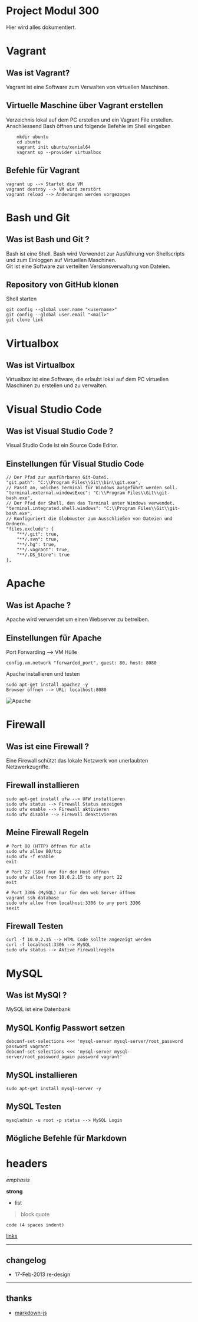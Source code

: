 # Project Modul 300
Hier wird alles dokumentiert.

# Vagrant
## Was ist Vagrant?
<p>Vagrant ist eine Software zum Verwalten von virtuellen Maschinen.</ps>

## Virtuelle Maschine über Vagrant erstellen
<p>Verzeichnis lokal auf dem PC erstellen und ein Vagrant File erstellen. Anschliessend Bash öffnen und folgende Befehle im Shell eingeben</br></p>

        mkdir ubuntu
        cd ubuntu
        vagrant init ubuntu/xenial64
        vagrant up --provider virtualbox

## Befehle für Vagrant

    vagrant up --> Startet die VM
    vagrant destroy --> VM wird zerstört
    vagrant reload --> Änderungen werden vorgezogen

# Bash und Git
## Was ist Bash und Git ?

<p>Bash ist eine Shell. Bash wird Verwendet zur Ausführung von Shellscripts und zum Einloggen auf Virtuellen Maschinen.</br>
Git ist eine Software zur verteilten Versionsverwaltung von Dateien.</p>

## Repository von GitHub klonen

<p>Shell starten</p>

    git config --global user.name "<username>"
    git config --global user.email "<mail>"
    git clone link

# Virtualbox
## Was ist Virtualbox

<p>Virtualbox ist eine Software, die erlaubt lokal auf dem PC virtuellen Maschinen zu erstellen und zu verwalten.</p>

# Visual Studio Code
## Was ist Visual Studio Code ?

<p>Visual Studio Code ist ein Source Code Editor.</p>

## Einstellungen für Visual Studio Code

    // Der Pfad zur ausführbaren Git-Datei.
    "git.path": "C:\\Program Files\\Git\\bin\\git.exe",
    // Passt an, welches Terminal für Windows ausgeführt werden soll.
    "terminal.external.windowsExec": "C:\\Program Files\\Git\\git-bash.exe",
    // Der Pfad der Shell, den das Terminal unter Windows verwendet.
    "terminal.integrated.shell.windows": "C:\\Program Files\\Git\\git-bash.exe",
    // Konfiguriert die Globmuster zum Ausschließen von Dateien und Ordnern.
    "files.exclude": {
        "**/.git": true,
        "**/.svn": true,
        "**/.hg": true,
        "**/.vagrant": true,
        "**/.DS_Store": true
    },

# Apache

## Was ist Apache ?

<p>Apache wird verwendet um einen Webserver zu betreiben.</p>

## Einstellungen für Apache

<p>Port Forwarding --> VM Hülle</p>
    
    config.vm.network "forwarded_port", guest: 80, host: 8080

<p>Apache installieren und testen</p>

    sudo apt-get install apache2 -y
    Browser öffnen --> URL: localhost:8080

![Apache](picture/webserver.png)

# Firewall

## Was ist eine Firewall ?

<p> Eine Firewall schützt das lokale Netzwerk von unerlaubten Netzwerkzugriffe.</p>

## Firewall installieren

    sudo apt-get install ufw --> UFW installieren
    sudo ufw status --> Firewall Status anzeigen
    sudo ufw enable --> Firewall aktivieren
    sudo ufw disable --> Firewall deaktivieren

## Meine Firewall Regeln

    # Port 80 (HTTP) öffnen für alle
    sudo ufw allow 80/tcp
    sudo ufw -f enable
    exit

    # Port 22 (SSH) nur für den Host öffnen
    sudo ufw allow from 10.0.2.15 to any port 22
    exit

    # Port 3306 (MySQL) nur für den web Server öffnen
    vagrant ssh database
    sudo ufw allow from localhost:3306 to any port 3306
    sexit

## Firewall Testen

    curl -f 10.0.2.15 --> HTML Code sollte angezeigt werden
    curl -f localhost:3306 --> MySQL
    sudo ufw status --> Aktive Firewallregeln

# MySQL

## Was ist MySQl ?

<p>MySQL ist eine Datenbank</p>

## MySQL Konfig Passwort setzen

    debconf-set-selections <<< 'mysql-server mysql-server/root_password password vagrant'
    debconf-set-selections <<< 'mysql-server mysql-server/root_password_again password vagrant'

## MySQL installieren

    sudo apt-get install mysql-server -y

## MySQL Testen

    mysqladmin -u root -p status --> MySQL Login


## Mögliche Befehle für Markdown
# headers

*emphasis*

**strong**

* list

>block quote

    code (4 spaces indent)
[links](http://wikipedia.org)

----
## changelog
* 17-Feb-2013 re-design

----
## thanks
* [markdown-js](https://github.com/evilstreak/markdown-js)
